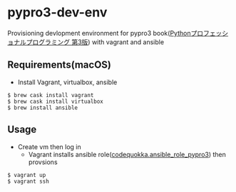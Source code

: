 pypro3-dev-env
==============

Provisioning devlopment environment for pypro3 book([Pythonプロフェッショナルプログラミング 第3版][1])
with vagrant and ansible

Requirements(macOS)
------------
- Install Vagrant, virtualbox, ansible
```console
$ brew cask install vagrant
$ brew cask install virtualbox
$ brew install ansible
```

Usage
------------
- Create vm then log in
  - Vagrant installs ansible role([codequokka.ansible_role_pypro3][2]) then provsions
```console
$ vagrant up
$ vagrant ssh
```

[1]:https://www.amazon.co.jp/Python%E3%83%97%E3%83%AD%E3%83%95%E3%82%A7%E3%83%83%E3%82%B7%E3%83%A7%E3%83%8A%E3%83%AB%E3%83%97%E3%83%AD%E3%82%B0%E3%83%A9%E3%83%9F%E3%83%B3%E3%82%B0-%E7%AC%AC3%E7%89%88-%E6%A0%AA%E5%BC%8F%E4%BC%9A%E7%A4%BE%E3%83%93%E3%83%BC%E3%83%97%E3%83%A9%E3%82%A6%E3%83%89/dp/4798053821/ref=pd_sbs_14_1/355-5596879-2633321?_encoding=UTF8&pd_rd_i=4798053821&pd_rd_r=49ce03b6-6c8c-11e9-a57a-e3364931b9ea&pd_rd_w=28WM9&pd_rd_wg=Kcu34&pf_rd_p=ad2ea29d-ea11-483c-9db2-6b5875bb9b73&pf_rd_r=5ECB3M52PQ0SDXKCVW8Z&psc=1&refRID=5ECB3M52PQ0SDXKCVW8Z

[2]:https://galaxy.ansible.com/codequokka/ansible_role_pypro3
